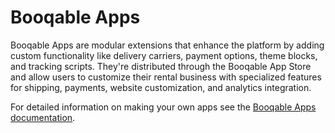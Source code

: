 # Booqable Apps

Booqable Apps are modular extensions that enhance the platform by adding custom functionality like delivery carriers, payment options, theme blocks, and tracking scripts. They're distributed through the Booqable App Store and allow users to customize their rental business with specialized features for shipping, payments, website customization, and analytics integration.

For detailed information on making your own apps see the [Booqable Apps documentation](/apps.html).
